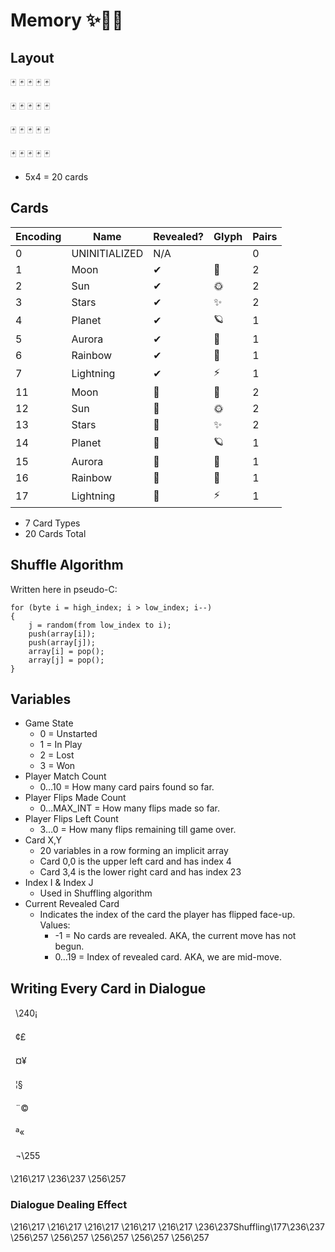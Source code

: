 # Memory ✨🎴🌈


## Layout

🃏 🃏 🃏 🃏 🃏

🃏 🃏 🃏 🃏 🃏

🃏 🃏 🃏 🃏 🃏

🃏 🃏 🃏 🃏 🃏

- 5x4 = 20 cards


## Cards

| Encoding | Name          | Revealed? | Glyph | Pairs |
| -------- | ------------- | --------- | ----- | ----- |
|  0       | UNINITIALIZED |       N/A |       | 0     |
|  1       | Moon          |         ✔ | 🌙    | 2     |
|  2       | Sun           |         ✔ | 🌞    | 2     |
|  3       | Stars         |         ✔ | ✨     | 2     |
|  4       | Planet        |         ✔ | 🪐     | 1     |
|  5       | Aurora        |         ✔ | 🌌    | 1     |
|  6       | Rainbow       |         ✔ | 🌈    | 1     |
|  7       | Lightning     |         ✔ | ⚡     | 1     |
| 11       | Moon          |        🚫 | 🌙    | 2     |
| 12       | Sun           |        🚫 | 🌞    | 2     |
| 13       | Stars         |        🚫 | ✨     | 2     |
| 14       | Planet        |        🚫 | 🪐     | 1     |
| 15       | Aurora        |        🚫 | 🌌    | 1     |
| 16       | Rainbow       |        🚫 | 🌈    | 1     |
| 17       | Lightning     |        🚫 | ⚡     | 1     |

- 7 Card Types
- 20 Cards Total


## Shuffle Algorithm

Written here in pseudo-C:
```
for (byte i = high_index; i > low_index; i--)
{
    j = random(from low_index to i);
    push(array[i]);
    push(array[j]);
    array[i] = pop();
    array[j] = pop();
}
```


## Variables

- Game State
    - 0 = Unstarted
    - 1 = In Play
    - 2 = Lost
    - 3 = Won
- Player Match Count
    - 0…10 = How many card pairs found so far.
- Player Flips Made Count
    - 0…MAX_INT = How many flips made so far.
- Player Flips Left Count
    - 3…0 = How many flips remaining till game over.
- Card X,Y
    - 20 variables in a row forming an implicit array
    - Card 0,0 is the upper  left card and has index 4
    - Card 3,4 is the lower right card and has index 23
- Index I & Index J
    - Used in Shuffling algorithm
- Current Revealed Card
    - Indicates the index of the card the player has flipped face-up.  Values:
        - -1    = No cards are revealed.  AKA, the current move has not begun.
        - 0…19  = Index of revealed card.  AKA, we are mid-move.


## Writing Every Card in Dialogue



\240¡



¢£



¤¥



¦§



¨©



ª«



¬\255

\216\217
\236\237
\256\257

### Dialogue Dealing Effect

\216\217 \216\217 \216\217 \216\217 \216\217
\236\237Shuffling\177\236\237
\256\257 \256\257 \256\257 \256\257 \256\257
